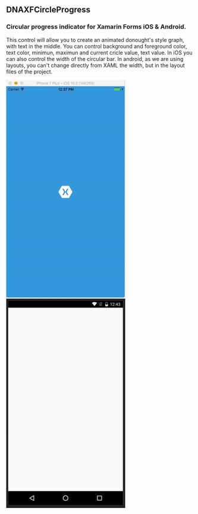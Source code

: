 ## DNAXFCircleProgress


### Circular progress indicator for Xamarin Forms iOS & Android.

This control will allow you to create an animated donought's style graph, with text in the middle.
You can control background and foreground color, text color, minimun, maximun and current cricle value, text value.
In iOS you can also control the width of the circular bar. In android, as we are using layouts, you can't change directly from XAML the width, but in the layout files of the project.

![Circle Progress iOS](/screenshots/iOS.gif?raw=true "Circle Progress iOS")
![Circle Progress Android](/screenshots/android.gif?raw=true "Circle Progress android")
